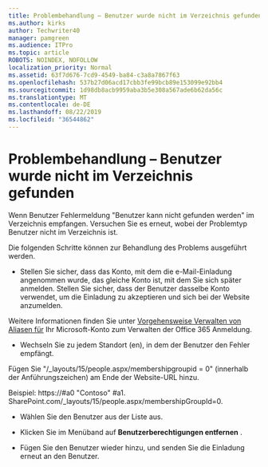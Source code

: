 ```yaml
---
title: Problembehandlung – Benutzer wurde nicht im Verzeichnis gefunden
ms.author: kirks
author: Techwriter40
manager: pamgreen
ms.audience: ITPro
ms.topic: article
ROBOTS: NOINDEX, NOFOLLOW
localization_priority: Normal
ms.assetid: 63f7d676-7cd9-4549-ba84-c3a8a7867f63
ms.openlocfilehash: 537b27d06acd17cbb3fe99bcb89e153099e92bb4
ms.sourcegitcommit: 1d98db8acb9959aba3b5e308a567ade6b62da56c
ms.translationtype: MT
ms.contentlocale: de-DE
ms.lasthandoff: 08/22/2019
ms.locfileid: "36544862"
---
```

# <a name="troubleshoot-issue---user-not-found-in-directory"></a>Problembehandlung – Benutzer wurde nicht im Verzeichnis gefunden

Wenn Benutzer Fehlermeldung "Benutzer kann nicht gefunden werden" im Verzeichnis empfangen. Versuchen Sie es erneut, wobei der Problemtyp Benutzer nicht im Verzeichnis ist.

Die folgenden Schritte können zur Behandlung des Problems ausgeführt werden.

- Stellen Sie sicher, dass das Konto, mit dem die e-Mail-Einladung angenommen wurde, das gleiche Konto ist, mit dem Sie sich später anmelden. Stellen Sie sicher, dass der Benutzer dasselbe Konto verwendet, um die Einladung zu akzeptieren und sich bei der Website anzumelden. 

Weitere Informationen finden Sie unter [Vorgehensweise Verwalten von Aliasen für</a> Ihr Microsoft-Konto zum Verwalten der Office 365 Anmeldung](https://support.microsoft.com/help/12407/microsoft-account-how-to-manage-aliases). 

- Wechseln Sie zu jedem Standort (en), in dem der Benutzer den Fehler empfängt. 

Fügen Sie "/_layouts/15/people.aspx/membershipgroupid = 0" (innerhalb der Anführungszeichen) am Ende der Website-URL hinzu. 

Beispiel: https://#a0 "Contoso" #a1. SharePoint.com/_layouts/15/people.aspx/membershipGroupId=0.

- Wählen Sie den Benutzer aus der Liste aus.

- Klicken Sie im Menüband auf **Benutzerberechtigungen entfernen** . 
-  Fügen Sie den Benutzer wieder hinzu, und senden Sie die Einladung erneut an den Benutzer.


